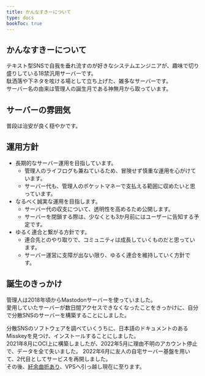 ```yaml
---
title: かんなすきーについて
type: docs
bookToc: true
---
```


## かんなすきーについて

テキスト型SNSで自我を垂れ流すのが好きなシステムエンジニアが、趣味で切り盛りしている18禁汎用サーバーです。  
駄洒落や下ネタを呟ける場として立ち上げた、雑多なサーバーです。  
サーバー名の由来は管理人の誕生月である神無月から取っています。

## サーバーの雰囲気

普段は治安が良く穏やかです。

## 運用方針

- 長期的なサーバー運用を目指しています。
  - 管理人のライフログも兼ねているため、冒険せず慎重な運用を心がけています。
  - サーバー代も、管理人のポケットマネーで支払える範囲に収めたいと思っています。
- なるべく誠実な運用を目指します。
  - サーバー代の収支について、透明性を高めるため公開します。
  - サーバーを閉鎖する際は、少なくとも3か月前にはユーザーに告知する予定です。
- ゆるく連合と繋がる方針です。
  - 連合先とのやり取りで、コミュニティは成長していくものだと思っています。
  - サーバー運営に支障が出ない限り、ゆるく連合を維持していく方針です。

## 誕生のきっかけ

管理人は2018年頃からMastodonサーバーを使っていました。  
愛用していたサーバーが数日間アクセスできなくなったことをきっかけに、自分で分散SNSのサーバーを構築することにしました。  

分散SNSのソフトウェアを調べていくうちに、日本語のドキュメントのあるMisskeyを見つけ、インストールすることにしました。  
2021年8月にOCI上に構築しましたが、2022年5月に理由不明のアカウント停止で、データを全て失いました。
2022年6月に友人の自宅サーバー基盤を用いて、2代目としてサービスを再開しました。  
その後、[紆余曲折あり](https://www.docswell.com/s/fono/ZP93P7-2023-12-16-fedilug#p15)、VPSへ引っ越し現在に至ります。
